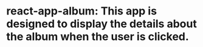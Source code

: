# react-app-album: This app is designed to display the details about the album when the user is clicked.
